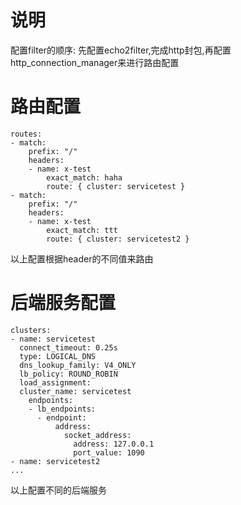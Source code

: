 # 说明
配置filter的顺序: 先配置echo2filter,完成http封包,再配置http_connection_manager来进行路由配置

# 路由配置
```
routes:
- match:
    prefix: "/"
    headers:
    - name: x-test
        exact_match: haha
        route: { cluster: servicetest }
- match:
    prefix: "/"
    headers:
    - name: x-test
        exact_match: ttt
        route: { cluster: servicetest2 }

```
以上配置根据header的不同值来路由

# 后端服务配置
```
clusters:
- name: servicetest
  connect_timeout: 0.25s
  type: LOGICAL_DNS
  dns_lookup_family: V4_ONLY
  lb_policy: ROUND_ROBIN
  load_assignment:
  cluster_name: servicetest
    endpoints:
    - lb_endpoints:
      - endpoint:
          address:
            socket_address:
              address: 127.0.0.1
              port_value: 1090
- name: servicetest2
...

```
以上配置不同的后端服务
